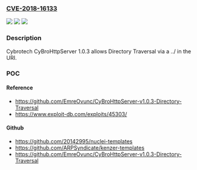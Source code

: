 ### [CVE-2018-16133](https://cve.mitre.org/cgi-bin/cvename.cgi?name=CVE-2018-16133)
![](https://img.shields.io/static/v1?label=Product&message=n%2Fa&color=blue)
![](https://img.shields.io/static/v1?label=Version&message=n%2Fa&color=blue)
![](https://img.shields.io/static/v1?label=Vulnerability&message=n%2Fa&color=brighgreen)

### Description

Cybrotech CyBroHttpServer 1.0.3 allows Directory Traversal via a ../ in the URI.

### POC

#### Reference
- https://github.com/EmreOvunc/CyBroHttpServer-v1.0.3-Directory-Traversal
- https://www.exploit-db.com/exploits/45303/

#### Github
- https://github.com/20142995/nuclei-templates
- https://github.com/ARPSyndicate/kenzer-templates
- https://github.com/EmreOvunc/CyBroHttpServer-v1.0.3-Directory-Traversal

